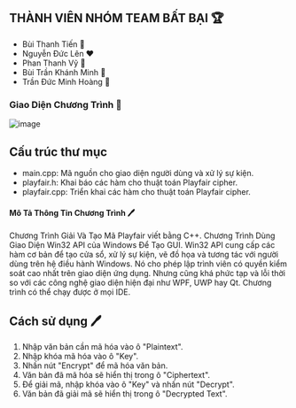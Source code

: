 ## THÀNH VIÊN NHÓM TEAM BẤT BẠI ️🏆
  - Bùi Thanh Tiến 💛
  - Nguyễn Đức Lên ❤️
  - Phan Thanh Vỹ 💚
  - Bùi Trần Khánh Minh 💙
  - Trần Đức Minh Hoàng 💜
### Giao Diện Chương Trình 🤡
![image](https://github.com/ndlqna/Ma_Playfair/assets/138576180/34340ca2-7430-40ef-9d9d-b2e8d15d7ac1)
## Cấu trúc thư mục
- main.cpp: Mã nguồn cho giao diện người dùng và xử lý sự kiện.
- playfair.h: Khai báo các hàm cho thuật toán Playfair cipher.
- playfair.cpp: Triển khai các hàm cho thuật toán Playfair cipher.
#### Mô Tả Thông Tin Chương Trình 🖊
Chương Trình Giải Và Tạo Mã Playfair viết bằng C++.
Chương Trình Dùng Giao Diện Win32 API của Windows Để Tạo GUI.
Win32 API cung cấp các hàm cơ bản để tạo cửa sổ, xử lý sự kiện, vẽ đồ họa và tương tác với người dùng trên hệ điều hành Windows.
Nó cho phép lập trình viên có quyền kiểm soát cao nhất trên giao diện ứng dụng.
Nhưng cũng khá phức tạp và lỗi thời so với các công nghệ giao diện hiện đại như WPF, UWP hay Qt.
Chương trình có thể chạy được ở mọi IDE.
## Cách sử dụng 🖊
1. Nhập văn bản cần mã hóa vào ô "Plaintext".
2. Nhập khóa mã hóa vào ô "Key".
3. Nhấn nút "Encrypt" để mã hóa văn bản.
4. Văn bản đã mã hóa sẽ hiển thị trong ô "Ciphertext".
5. Để giải mã, nhập khóa vào ô "Key" và nhấn nút "Decrypt".
6. Văn bản đã giải mã sẽ hiển thị trong ô "Decrypted Text".


